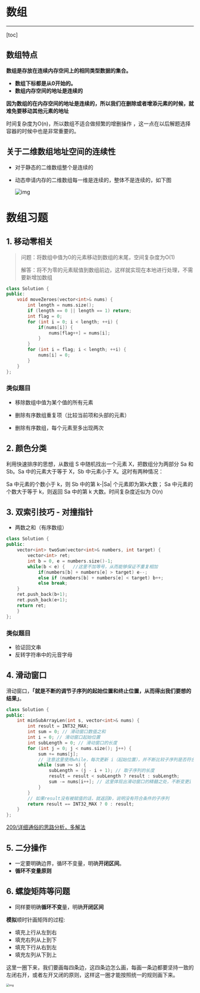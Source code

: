 

# 数组

---

[toc]

## 数组特点

**数组是存放在连续内存空间上的相同类型数据的集合。**

- **数组下标都是从0开始的。**
- **数组内存空间的地址是连续的**

**因为数组的在内存空间的地址是连续的，所以我们在删除或者增添元素的时候，就难免要移动其他元素的地址**

时间复杂度为O(n)，所以数组不适合做频繁的增删操作 ，这一点在以后解题选择容器的时候中也是非常重要的。



## 关于二维数组地址空间的连续性

- 对于静态的二维数组整个是连续的

- 动态申请内存的二维数组每一维是连续的，整体不是连续的，如下图

  ![img](D:\MyStudyFile\Study_C_PLUS_PLUS\C-PLUS-PLUS-Road\LeetcodeC++\数组.assets\641)







# 数组习题

## 1. 移动零相关

>  问题：将数组中值为0的元素移动到数组的末尾，空间复杂度为O(1)
>
>  解答：将不为零的元素赋值到数组前边，这样就实现在本地进行处理，不需要新增加数组

```cpp
class Solution {
public:
    void moveZeroes(vector<int>& nums) {
        int length = nums.size();
        if (length == 0 || length == 1) return;
        int flag = 0;
        for (int i = 0; i < length; ++i) {
            if(nums[i]) {
                nums[flag++] = nums[i];
            }
        }
        for (int i = flag; i < length; ++i) {
            nums[i] = 0;
        }
    }
};
```

### 类似题目

- 移除数组中值为某个值的所有元素

- 删除有序数组重复项（比较当前项和头部的元素）
- 删除有序数组，每个元素至多出现两次

## 2. 颜色分类

利用快速排序的思想，从数组 S 中随机找出一个元素 X，把数组分为两部分 Sa 和 Sb。Sa 中的元素大于等于 X，Sb 中元素小于 X。这时有两种情况：

Sa 中元素的个数小于 k，则 Sb 中的第 k-|Sa| 个元素即为第k大数；
Sa 中元素的个数大于等于 k，则返回 Sa 中的第 k 大数。时间复杂度近似为 O(n)



## 3. 双索引技巧 - 对撞指针



- 两数之和（有序数组）

```cpp
class Solution {
public:
    vector<int> twoSum(vector<int>& numbers, int target) {
        vector<int> ret;
        int b = 0, e = numbers.size()-1;
        while(b < e) {   //这里不加等号，从而能够保证不重复相加
            if(numbers[b] + numbers[e] > target) e--;
            else if (numbers[b] + numbers[e] < target) b++;
            else break;
    }
    ret.push_back(b+1);
    ret.push_back(e+1);
    return ret;
    }
};
```

### 类似题目

- 验证回文串
- 反转字符串中的元音字母



## 4. 滑动窗口

滑动窗口，**「就是不断的调节子序列的起始位置和终止位置，从而得出我们要想的结果」**。

```cpp
class Solution {
public:
    int minSubArrayLen(int s, vector<int>& nums) {
        int result = INT32_MAX;
        int sum = 0; // 滑动窗口数值之和
        int i = 0; // 滑动窗口起始位置
        int subLength = 0; // 滑动窗口的长度
        for (int j = 0; j < nums.size(); j++) {
            sum += nums[j];
            // 注意这里使用while，每次更新 i（起始位置），并不断比较子序列是否符合条件
            while (sum >= s) {
                subLength = (j - i + 1); // 取子序列的长度
                result = result < subLength ? result : subLength;
                sum -= nums[i++]; // 这里体现出滑动窗口的精髓之处，不断变更i（子序列的起始位置）
            }
        }
        // 如果result没有被赋值的话，就返回0，说明没有符合条件的子序列
        return result == INT32_MAX ? 0 : result;
    }
};
```

[209/详细通俗的思路分析，多解法](https://leetcode-cn.com/u/windliang/)



## 5. 二分操作

- 一定要明确边界，循环不变量，明确**开闭区间**。
- **循环不变量原则**



## 6. 螺旋矩阵等问题

- 同样要明确**循环不变**量，明确**开闭区间**

**模拟**顺时针画矩阵的过程:

- 填充上行从左到右
- 填充右列从上到下
- 填充下行从右到左
- 填充左列从下到上

这里一圈下来，我们要画每四条边，这四条边怎么画，每画一条边都要坚持一致的左闭右开，或者左开又闭的原则，这样这一圈才能按照统一的规则画下来。

<img src="D:\MyStudyFile\Study_C_PLUS_PLUS\C-PLUS-PLUS-Road\LeetcodeC++\数组.assets\640" alt="img" style="zoom: 50%;" />

